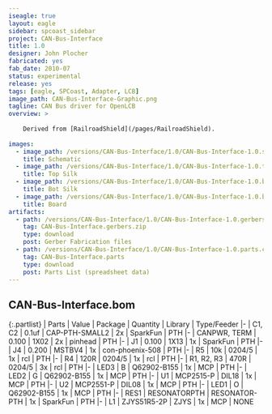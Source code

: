 ```yaml
---
iseagle: true
layout: eagle
sidebar: spcoast_sidebar
project: CAN-Bus-Interface
title: 1.0
designer: John Plocher
fabricated: yes
fab_date: 2010-07
status: experimental
release: yes
tags: [eagle, SPCoast, Adapter, LCB]
image_path: CAN-Bus-Interface-Graphic.png
tagline: CAN Bus driver for OpenLCB
overview: >
    
    Derived from [RailroadShield](/pages/RailroadShield).
    
images:
  - image_path: /versions/CAN-Bus-Interface/1.0/CAN-Bus-Interface-1.0.sch.png
    title: Schematic
  - image_path: /versions/CAN-Bus-Interface/1.0/CAN-Bus-Interface-1.0.top.brd.png
    title: Top Silk
  - image_path: /versions/CAN-Bus-Interface/1.0/CAN-Bus-Interface-1.0.bot.brd.png
    title: Bot Silk
  - image_path: /versions/CAN-Bus-Interface/1.0/CAN-Bus-Interface-1.0.brd.png
    title: Board
artifacts:
  - path: /versions/CAN-Bus-Interface/1.0/CAN-Bus-Interface-1.0.gerbers.zip
    tag: CAN-Bus-Interface.gerbers.zip
    type: download
    post: Gerber Fabrication files
  - path: /versions/CAN-Bus-Interface/1.0/CAN-Bus-Interface-1.0.parts.csv
    tag: CAN-Bus-Interface.parts
    type: download
    post: Parts List (spreadsheet data)
---
```


## CAN-Bus-Interface.bom

{:.partlist}
| Parts | Value | Package | Quantity | Library | Type/Feeder
|-
| C1, C2 | 0.1uf | CAP-PTH-SMALL2 | 2x | SparkFun | PTH
|-
| CANPWR, TERM | 0.100 | 1X02 | 2x | pinhead | PTH
|-
| J1 | 0.100 | 1X13 | 1x | SparkFun | PTH
|-
| J4 | 0.200 | MSTBV4 | 1x | con-phoenix-508 | PTH
|-
| R5 | 10k | 0204/5 | 1x | rcl | PTH
|-
| R4 | 120R | 0204/5 | 1x | rcl | PTH
|-
| R1, R2, R3 | 470R | 0204/5 | 3x | rcl | PTH
|-
| LED3 | B | Q62902-B155 | 1x | MCP | PTH
|-
| LED2 | G | Q62902-B155 | 1x | MCP | PTH
|-
| U1 | MCP2515-P | DIL18 | 1x | MCP | PTH
|-
| U2 | MCP2551-P | DIL08 | 1x | MCP | PTH
|-
| LED1 | O | Q62902-B155 | 1x | MCP | PTH
|-
| RES1 | RESONATORPTH | RESONATOR-PTH | 1x | SparkFun | PTH
|-
| L1 | ZJYS51R5-2P | ZJYS | 1x | MCP | NONE
